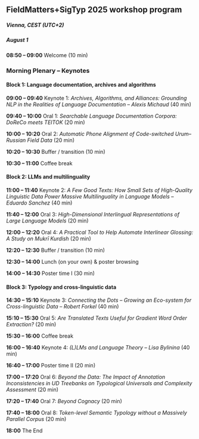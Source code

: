 <script>document.title = "FieldMatters+SigTyp 2025 workshop program";</script>

<head>
  <meta property="og:title" content="FieldMatters+SigTyp 2025 workshop program">
  <meta property="og:image" content="https://github.com/field-matters/field-matters.github.io/blob/main/logo.jpg?raw=true">
</head>

## FieldMatters+SigTyp 2025 workshop program
##### Vienna, CEST (UTC+2)  
##### August 1

**08:50 – 09:00** Welcome (10 min)

### Morning Plenary – Keynotes  
#### Block 1: Language documentation, archives and algorithms
**09:00 – 09:40** Keynote 1: *Archives, Algorithms, and Alliances: Grounding NLP in the Realities of Language Documentation* – *Alexis Michaud* (40 min)

**09:40 – 10:00** Oral 1: *Searchable Language Documentation Corpora: DoReCo meets TEITOK* (20 min)

**10:00 – 10:20** Oral 2: *Automatic Phone Alignment of Code-switched Urum–Russian Field Data* (20 min)

**10:20 – 10:30** Buffer / transition (10 min)

**10:30 – 11:00** Coffee break

#### Block 2: LLMs and multilinguality
**11:00 – 11:40** Keynote 2: *A Few Good Texts: How Small Sets of High-Quality Linguistic Data Power Massive Multilinguality in Language Models* – *Eduardo Sanchez* (40 min)

**11:40 – 12:00** Oral 3: *High-Dimensional Interlingual Representations of Large Language Models* (20 min)

**12:00 – 12:20** Oral 4: *A Practical Tool to Help Automate Interlinear Glossing: A Study on Mukrī Kurdish* (20 min)

**12:20 – 12:30** Buffer / transition (10 min)

**12:30 – 14:00** Lunch (on your own) & poster browsing

**14:00 – 14:30** Poster time I (30 min)

#### Block 3: Typology and cross-linguistic data
**14:30 – 15:10** Keynote 3: *Connecting the Dots – Growing an Eco-system for Cross-linguistic Data* – *Robert Forkel* (40 min)

**15:10 – 15:30** Oral 5: *Are Translated Texts Useful for Gradient Word Order Extraction?* (20 min)

**15:30 – 16:00** Coffee break

**16:00 – 16:40** Keynote 4: *(L)LMs and Language Theory* – *Lisa Bylinina* (40 min)

**16:40 – 17:00** Poster time II (20 min)

**17:00 – 17:20** Oral 6: *Beyond the Data: The Impact of Annotation Inconsistencies in UD Treebanks on Typological Universals and Complexity Assessment* (20 min)

**17:20 – 17:40** Oral 7: *Beyond Cognacy* (20 min)

**17:40 – 18:00** Oral 8: *Token-level Semantic Typology without a Massively Parallel Corpus* (20 min)

**18:00** The End
